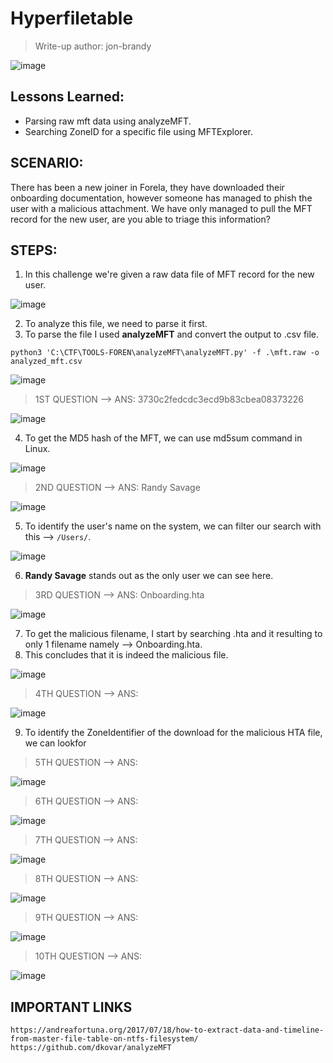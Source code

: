 # Hyperfiletable
> Write-up author: jon-brandy

![image](https://github.com/jon-brandy/hackthebox/assets/70703371/210fd377-ebdc-42a1-8304-4300f8b7e0fc)


## Lessons Learned:
- Parsing raw mft data using analyzeMFT.
- Searching ZoneID for a specific file using MFTExplorer.

## SCENARIO:
There has been a new joiner in Forela, they have downloaded their onboarding documentation, however someone has managed to phish the user with a malicious attachment. 
We have only managed to pull the MFT record for the new user, are you able to triage this information?

## STEPS:
1. In this challenge we're given a raw data file of MFT record for the new user.

![image](https://github.com/jon-brandy/hackthebox/assets/70703371/9e4f3b11-5442-4fde-b8aa-403bb4a309fa)


2. To analyze this file, we need to parse it first.
3. To parse the file I used **analyzeMFT** and convert the output to .csv file.

```
python3 'C:\CTF\TOOLS-FOREN\analyzeMFT\analyzeMFT.py' -f .\mft.raw -o analyzed_mft.csv
```

![image](https://github.com/jon-brandy/hackthebox/assets/70703371/d20d5f3b-5563-4df5-aa7e-0da650204c47)

> 1ST QUESTION --> ANS: 3730c2fedcdc3ecd9b83cbea08373226

![image](https://github.com/jon-brandy/hackthebox/assets/70703371/05226cef-3ce0-4714-b307-bf26447616ae)


4. To get the MD5 hash of the MFT, we can use md5sum command in Linux.

![image](https://github.com/jon-brandy/hackthebox/assets/70703371/9e6b248c-048e-40ae-a406-9feb5b82f9dc)


> 2ND QUESTION --> ANS: Randy Savage

![image](https://github.com/jon-brandy/hackthebox/assets/70703371/5a89a8df-a628-4d3b-86b1-73462c5387fe)


5. To identify the user's name on the system, we can filter our search with this --> `/Users/`.

![image](https://github.com/jon-brandy/hackthebox/assets/70703371/5240e0df-0e42-4961-b259-09ca63176ffd)


6. **Randy Savage** stands out as the only user we can see here.

> 3RD QUESTION --> ANS: Onboarding.hta

![image](https://github.com/jon-brandy/hackthebox/assets/70703371/6434cc11-abfb-46ad-9a85-7d596254a627)


7. To get the malicious filename, I start by searching .hta and it resulting to only 1 filename namely --> Onboarding.hta.
8. This concludes that it is indeed the malicious file.

![image](https://github.com/jon-brandy/hackthebox/assets/70703371/c9d7d23e-5ffb-4ca8-b2b2-47129948f14b)


> 4TH QUESTION --> ANS:

![image](https://github.com/jon-brandy/hackthebox/assets/70703371/afb69561-172b-42ee-9e00-0d1adec8b87f)


9. To identify the ZoneIdentifier of the download for the malicious HTA file, we can lookfor 

> 5TH QUESTION --> ANS:

![image](https://github.com/jon-brandy/hackthebox/assets/70703371/d2855386-f550-4511-8db9-af380a4461cf)


> 6TH QUESTION --> ANS:

![image](https://github.com/jon-brandy/hackthebox/assets/70703371/e2059637-730a-41dc-af25-be9af334a015)


> 7TH QUESTION --> ANS:

![image](https://github.com/jon-brandy/hackthebox/assets/70703371/c664039a-81b4-49aa-84db-543e4e9788cc)


> 8TH QUESTION --> ANS:

![image](https://github.com/jon-brandy/hackthebox/assets/70703371/cd9609be-f7b0-4a44-b610-a9324b0c59ce)


> 9TH QUESTION --> ANS:

![image](https://github.com/jon-brandy/hackthebox/assets/70703371/3b042188-9781-41d1-9007-8a6310b09d33)


> 10TH QUESTION --> ANS:

![image](https://github.com/jon-brandy/hackthebox/assets/70703371/d5a5b2b4-6e13-46c6-9888-5ddee4659e54)




## IMPORTANT LINKS

```
https://andreafortuna.org/2017/07/18/how-to-extract-data-and-timeline-from-master-file-table-on-ntfs-filesystem/
https://github.com/dkovar/analyzeMFT
```
